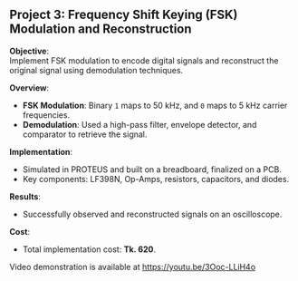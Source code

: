 ## Project 3: Frequency Shift Keying (FSK) Modulation and Reconstruction  

**Objective**:  
Implement FSK modulation to encode digital signals and reconstruct the original signal using demodulation techniques.  

**Overview**:  
- **FSK Modulation**: Binary `1` maps to 50 kHz, and `0` maps to 5 kHz carrier frequencies.  
- **Demodulation**: Used a high-pass filter, envelope detector, and comparator to retrieve the signal.  

**Implementation**:  
- Simulated in PROTEUS and built on a breadboard, finalized on a PCB.  
- Key components: LF398N, Op-Amps, resistors, capacitors, and diodes.  

**Results**:  
- Successfully observed and reconstructed signals on an oscilloscope.  

**Cost**:  
- Total implementation cost: **Tk. 620**.

 Video demonstration is available at https://youtu.be/3Ooc-LLiH4o
